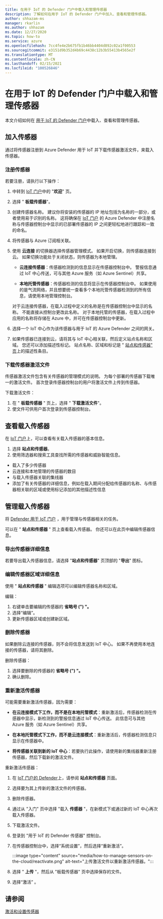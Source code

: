 ```yaml
---
title: 在用于 IoT 的 Defender 门户中载入和管理传感器
description: 了解如何在用于 IoT 的 Defender 门户中加入、查看和管理传感器。
author: shhazam-ms
manager: rkarlin
ms.author: shhazam
ms.date: 12/27/2020
ms.topic: how-to
ms.service: azure
ms.openlocfilehash: 7cc4fe4e2b675fb1b46bb4404d892c02a1f00553
ms.sourcegitcommit: e3151d9b352d4b69c4438c12b3b55413b4565e2f
ms.translationtype: MT
ms.contentlocale: zh-CN
ms.lasthandoff: 02/15/2021
ms.locfileid: "100526846"
---
```

# <a name="onboard-and-manage-sensors-in-the-defender-for-iot-portal"></a>在用于 IoT 的 Defender 门户中载入和管理传感器

本文介绍如何在 [用于 IoT 的 Defender 门户](https://portal.azure.com/#blade/Microsoft_Azure_IoT_Defender/IoTDefenderDashboard/Getting_Started)中载入、查看和管理传感器。

## <a name="onboard-sensors"></a>加入传感器

通过将传感器注册到 Azure Defender 用于 IoT 并下载传感器激活文件，来载入传感器。

### <a name="register-the-sensor"></a>注册传感器

若要注册，请执行以下操作：

1. 中转到 [IoT 门户](https://portal.azure.com/#blade/Microsoft_Azure_IoT_Defender/IoTDefenderDashboard/Getting_Started)中的 "**欢迎**" 页。
1. 选择 " **板载传感器**"。
1. 创建传感器名称。 建议你将安装的传感器的 IP 地址包括为名称的一部分，或者使用易于识别的名称。 这将确保在 [IoT 门户](https://portal.azure.com/#blade/Microsoft_Azure_IoT_Defender/IoTDefenderDashboard/Getting_Started) 的 Azure Defender 中注册名称与传感器控制台中显示的已部署传感器的 IP 之间更轻松地进行跟踪和一致的命名。
1. 将传感器与 Azure 订阅相关联。
1. 使用 **云连接** 的切换器选择传感器管理模式。 如果开启切换，则传感器连接到云。 如果切换功能处于关闭状态，则传感器为本地管理。

   - **云连接传感器**：传感器检测到的信息显示在传感器控制台中。 警报信息通过 IoT 中心传送，可与其他 Azure 服务（如 Azure Sentinel）共享。

   - **本地托管传感器**：传感器检测的信息将显示在传感器控制台中。 如果使用的是气流网络，并且想要统一查看多个本地托管传感器检测到的所有信息，请使用本地管理控制台。

   对于云连接传感器，在载入过程中定义的名称是在传感器控制台中显示的名称。 不能直接从控制台更改此名称。 对于本地托管的传感器，在载入过程中应用的名称将存储在 Azure 中，并可在传感器控制台中更新。

1. 选择一个 IoT 中心作为该传感器与用于 IoT 的 Azure Defender 之间的网关。
1. 如果传感器已连接到云，请将其与 IoT 中心相关联，然后定义站点名称和区域。 您还可以添加描述性标记。 站点名称、区域和标记是 " [站点和传感器" 页](#view-onboarded-sensors)上的描述性条目。

### <a name="download-the-sensor-activation-file"></a>下载传感器激活文件

传感器激活文件包含有关传感器的管理模式的说明。 为每个部署的传感器下载唯一的激活文件。 首次登录传感器控制台的用户将激活文件上传到传感器。

下载激活文件：

1. 在 " **板载传感器** " 页上，选择 " **下载激活文件**"。
1. 使文件可供用户首次登录到传感器控制台。

## <a name="view-onboarded-sensors"></a>查看载入传感器

在 [IoT 门户](https://portal.azure.com/#blade/Microsoft_Azure_IoT_Defender/IoTDefenderDashboard/Getting_Started)上，可以查看有关载入传感器的基本信息。

1. 选择 **站点和传感器**。
1. 使用筛选器和搜索工具查找所需的传感器和威胁智能信息。

- 载入了多少传感器
- 云连接和本地管理的传感器的数目
- 与载入传感器关联的集线器
- 添加了有关传感器的详细信息，例如在载入期间分配给传感器的名称、与传感器相关联的区域或使用标记添加的其他描述性信息

## <a name="manage-onboarded-sensors"></a>管理载入传感器

将 [Defender 用于 IoT 门户](https://portal.azure.com/#blade/Microsoft_Azure_IoT_Defender/IoTDefenderDashboard/Getting_Started) ，用于管理与传感器相关的任务。

可以在 " **站点和传感器** " 页上查看载入传感器。 你还可以在此页中编辑传感器信息。

### <a name="export-sensor-details"></a>导出传感器详细信息

若要导出载入传感器信息，请选择 "**站点和传感器**" 页顶部的 "**导出**" 图标。

### <a name="edit-sensor-zone-details"></a>编辑传感器区域详细信息

使用 " **站点和传感器** " 编辑选项可以编辑传感器名称和区域。

编辑：

1. 右键单击要编辑的传感器的 **省略号 (") "。**
1. 选择“编辑”。
1. 更新传感器区域或创建新区域。

### <a name="delete-a-sensor"></a>删除传感器

如果删除云连接的传感器，则不会将信息发送到 IoT 中心。 如果不再使用本地连接的传感器，请将其删除。

删除传感器：

1. 选择要删除的传感器的 **省略号 (") "。**
1. 确认删除。

### <a name="reactivate-a-sensor"></a>重新激活传感器 

可能需要重新激活传感器，因为需要：

- **在云连接模式下工作，而不是在本地托管模式**：重新激活后，传感器检测在传感器中显示，新检测到的警报信息通过 IoT 中心传送。 此信息可与其他 Azure 服务（如 Azure Sentinel）共享。

- **在本地托管模式下工作，而不是云连接模式**：重新激活后，传感器检测信息只显示在传感器中。

- **将传感器关联到新的 IoT 中心**：若要执行此操作，请使用新的集线器重新注册传感器，然后下载新的激活文件。

重新激活传感器：

1. 在 [IoT 门户的 Defender](https://portal.azure.com/#blade/Microsoft_Azure_IoT_Defender/IoTDefenderDashboard/Getting_Started)上，请参阅 **站点和传感器** 页面。

2. 选择要为其上传新的激活文件的传感器。

3. 删除传感器。

4. 通过从 "入门" 页中选择 "载入 **传感器** "，在新模式下或通过新的 IoT 中心再次载入传感器。

5. 下载激活文件。

1. 登录到 "用于 IoT 的 Defender 传感器" 控制台。

7. 在传感器控制台中，选择“系统设置”，然后选择“重新激活”。

   :::image type="content" source="media/how-to-manage-sensors-on-the-cloud/reactivate.png" alt-text="上传激活文件以重新激活传感器。":::

8. 选择 " **上传** "，然后从 "板载传感器" 页中选择保存的文件。

9. 选择“激活”  。

## <a name="see-also"></a>请参阅

[激活和设置传感器](how-to-activate-and-set-up-your-sensor.md)
